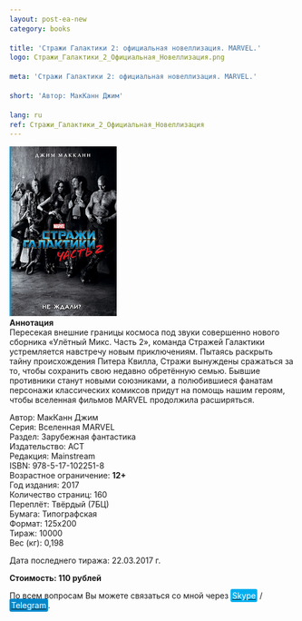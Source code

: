 ```yaml
---
layout: post-ea-new
category: books

title: 'Стражи Галактики 2: официальная новеллизация. MARVEL.'
logo: Стражи_Галактики_2_Официальная_Новеллизация.png

meta: 'Стражи Галактики 2: официальная новеллизация. MARVEL.'

short: 'Автор: МакКанн Джим'

lang: ru
ref: Стражи_Галактики_2_Официальная_Новеллизация
---
```


<a data-fancybox="gallery" href="/img/books/Стражи_Галактики_2_Официальная_Новеллизация.png"><img src="/img/books/Стражи_Галактики_2_Официальная_Новеллизация.png" alt=""></a>  
**Аннотация**  
Пересекая внешние границы космоса под звуки совершенно нового сборника «Улётный Микс. Часть 2», команда Стражей Галактики устремляется навстречу новым приключениям. Пытаясь раскрыть тайну происхождения Питера Квилла, Стражи вынуждены сражаться за то, чтобы сохранить свою недавно обретённую семью. Бывшие противники станут новыми союзниками, а полюбившиеся фанатам персонажи классических комиксов придут на помощь нашим героям, чтобы вселенная фильмов MARVEL продолжила расширяться.

Автор: МакКанн Джим  
Серия: Вселенная MARVEL  
Раздел: Зарубежная фантастика  
Издательство: АСТ  
Редакция: Mainstream  
ISBN: 978-5-17-102251-8  
Возрастное ограничение: **12+**  
Год издания: 2017  
Количество страниц: 160  
Переплёт: Твёрдый  (7БЦ)  
Бумага: Типографская  
Формат: 125х200  
Тираж: 10000  
Вес (кг): 0,198

Дата последнего тиража:	22.03.2017 г.

**Стоимость: 110 рублей**

По всем вопросам Вы можете связаться со мной через <a href="skype:chutkoy89?call" target="_blank"><span style="background-color:#00aff0; color:white; padding:3px; border-radius: 3px">Skype</span></a> / <a href="https://t.me/chutkoy" target="_blank"><span style="background-color:#0088cc; color:white; padding:3px; border-radius: 3px">Telegram</span></a>.